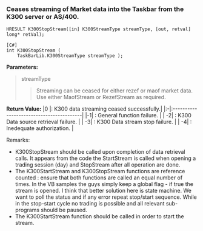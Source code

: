 ### Ceases streaming of Market data into the Taskbar from the K300 server or AS/400. ###


```
HRESULT K300StopStream([in] K300StreamType streamType, [out, retval] long* retVal);
```

```
[C#]
int K300StopStream ( 
    TaskBarLib.K300StreamType streamType ); 
```

**Parameters:**
> streamType
> > Streaming can be ceased for either rezef or maof market data. Use either MaofStream or RezefStream as required.

**Return Value:**
|0 |: K300 data streaming ceased successfully.|
|:-|:-----------------------------------------|
|-1|  : General function failure.             |
| -2| : K300 Data source retrieval failure.    |
| -3|  : K300 Data stream stop failure.        |
|  -4|  : Inedequate authorization.             |

Remarks:
  * K300StopStream should be called upon completion of data retrieval calls. It appears from the code the StartStream is called when opening a trading session (day) and StopStream after all operation are done.
  * The K300StartStream and K300StopStream functions are reference counted : ensure that both functions are called an equal number of times. In the VB samples the guys simply keep a global flag - if true the stream is opened. I think that better solution here is state machine. We want to poll the status and if any error repeat stop/start sequence. While in the stop-start cycle no trading is possible and all relevant sub-programs should be paused.
  * The K300StartStream function should be called in order to start the stream.